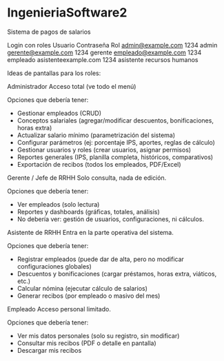 # IngenieriaSoftware2
Sistema de pagos de salarios

Login con roles
Usuario			        Contraseña	    Rol
admin@example.com	    1234    	    admin
gerente@example.com	    1234    	    gerente
empleado@example.com   	1234    	    empleado
asistenteexample.com    1234            asistente recursos humanos

Ideas de pantallas para los roles:

Administrador
Acceso total (ve todo el menú)

Opciones que debería tener:
- Gestionar empleados (CRUD)
- Conceptos salariales (agregar/modificar descuentos, bonificaciones, horas extra)
- Actualizar salario mínimo (parametrización del sistema)
- Configurar parámetros (ej: porcentaje IPS, aportes, reglas de cálculo)
- Gestionar usuarios y roles (crear usuarios, asignar permisos)
- Reportes generales (IPS, planilla completa, históricos, comparativos)
- Exportación de recibos (todos los empleados, PDF/Excel)

Gerente / Jefe de RRHH
Solo consulta, nada de edición.

Opciones que debería tener:
- Ver empleados (solo lectura)
- Reportes y dashboards (gráficas, totales, análisis)
- No debería ver: gestión de usuarios, configuraciones, ni cálculos.

Asistente de RRHH
Entra en la parte operativa del sistema.

Opciones que debería tener:
- Registrar empleados (puede dar de alta, pero no modificar configuraciones globales)
- Descuentos y bonificaciones (cargar préstamos, horas extra, viáticos, etc.)
- Calcular nómina (ejecutar cálculo de salarios)
- Generar recibos (por empleado o masivo del mes)

Empleado
Acceso personal limitado.

Opciones que debería tener:
- Ver mis datos personales (solo su registro, sin modificar)
- Consultar mis recibos (PDF o detalle en pantalla)
- Descargar mis recibos